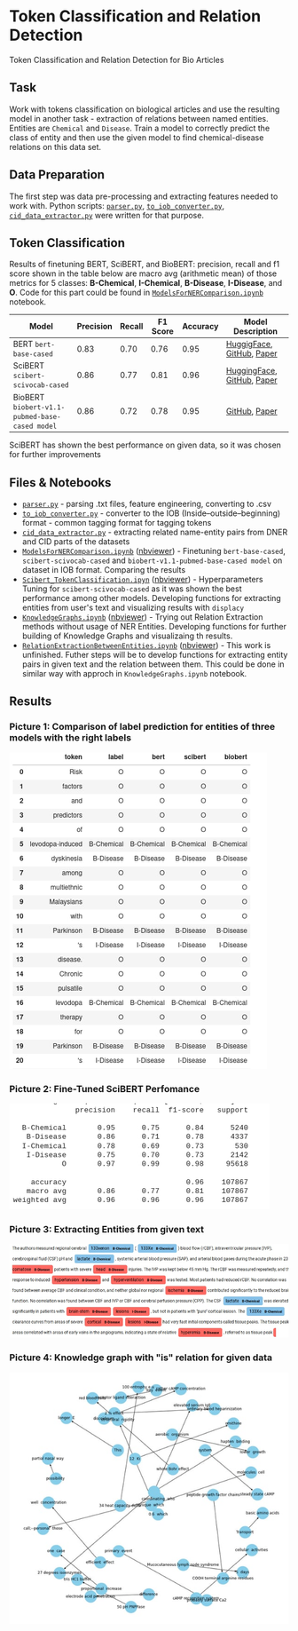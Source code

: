 # Token Classification and Relation Detection
Token Classification and Relation Detection for Bio Articles

## Task
Work with tokens classification on biological articles and use the resulting model in another task - extraction of relations between named entities. Entities are `Chemical` and `Disease`. Train a model to correctly predict the class of entity and then use the given model to find chemical-disease relations on this data set.

## Data Preparation
The first step was data pre-processing and extracting features needed to work with. Python scripts: [`parser.py`](https://github.com/Teasotea/BioNER-and-RD/blob/main/parser.py), [`to_iob_converter.py`](https://github.com/Teasotea/BioNER-and-RD/blob/main/to_iob_converter.py), [`cid_data_extractor.py`](https://github.com/Teasotea/BioNER-and-RD/blob/main/cid_data_extractor.py) were written for that purpose.

## Token Classification
Results of finetuning BERT, SciBERT, and BioBERT:
precision, recall and f1 score shown in the table below are macro avg (arithmetic mean) of those metrics for 5 classes: **B-Chemical**, **I-Chemical**, **B-Disease**, **I-Disease**, and **O**. Code for this part could be found in [`ModelsForNERComparison.ipynb`](https://github.com/Teasotea/BioNER-and-RD/blob/main/ModelsForNERComparison.ipynb) notebook. 

| Model  | Precision | Recall | F1 Score | Accuracy | Model Description | 
| ------------- |  ------------- | ------------- | ------------- | ------------- | ------------- | 
| BERT `bert-base-cased` | 0.83 | 0.70 | 0.76 | 0.95 | [HuggigFace](https://huggingface.co/bert-base-cased), [GitHub](https://github.com/google-research/bert), [Paper](https://arxiv.org/abs/1810.04805) | 
| SciBERT `scibert-scivocab-cased`| 0.86 | 0.77 | 0.81 | 0.96 |  [HuggingFace](https://huggingface.co/allenai/scibert_scivocab_uncased), [GitHub](https://github.com/allenai/scibert), [Paper](https://arxiv.org/pdf/1903.10676.pdf) | 
| BioBERT `biobert-v1.1-pubmed-base-cased model`| 0.86 | 0.72 | 0.78 | 0.95 | [GitHub](https://github.com/dmis-lab/biobert), [Paper](https://arxiv.org/pdf/1901.08746.pdf) | 

SciBERT has shown the best performance on given data, so it was chosen for further improvements

## Files & Notebooks
* [`parser.py`](https://github.com/Teasotea/BioNER-and-RD/blob/main/parser.py) - parsing .txt files, feature engineering, converting to .csv
* [`to_iob_converter.py`](https://github.com/Teasotea/BioNER-and-RD/blob/main/to_iob_converter.py) - converter to the IOB (Inside–outside–beginning) format - common tagging format for tagging tokens
* [`cid_data_extractor.py`](https://github.com/Teasotea/BioNER-and-RD/blob/main/cid_data_extractor.py) - extracting related name-entity pairs from DNER and CID parts of the datasets
* [`ModelsForNERComparison.ipynb`](https://github.com/Teasotea/BioNER-and-RD/blob/main/ModelsForNERComparison.ipynb) ([nbviewer](https://github.com/Teasotea/BioNER-and-RD/blob/main/ModelsForNERComparison.ipynb)) -  Finetuning `bert-base-cased`, `scibert-scivocab-cased` and `biobert-v1.1-pubmed-base-cased model` on dataset in IOB format. Comparing the results
* [`Scibert_TokenClassification.ipyn`](https://github.com/Teasotea/BioNER-and-RD/blob/main/Scibert_TokenClassification.ipynb) ([nbviewer](https://github.com/Teasotea/BioNER-and-RD/blob/main/Scibert_TokenClassification.ipynb)) -  Hyperparameters Tuning for `scibert-scivocab-cased` as it was shown the best performance among other models. Developing functions for extracting entities from user's text and visualizing results with `displacy`
* [`KnowledgeGraphs.ipynb`](https://github.com/Teasotea/BioNER-and-RD/blob/main/KnowledgeGraphs.ipynb) ([nbviewer](https://github.com/Teasotea/BioNER-and-RD/blob/main/KnowledgeGraphs.ipynb)) - Trying out Relation Extraction methods without usage of NER Entities. Developing functions for further building of Knowledge Graphs and visualizaing th results.
* [`RelationExtractionBetweenEntities.ipynb`](https://github.com/Teasotea/BioNER-and-RD/blob/main/RelationExtractionBetweenEntities.ipynb) ([nbviewer](https://github.com/Teasotea/BioNER-and-RD/blob/main/RelationExtractionBetweenEntities.ipynb)) - This work is unfinished. Futher steps will be to develop functions for extracting entity pairs in given text and the relation between them. This could be done in similar way with approch in `KnowledgeGraphs.ipynb` notebook.

## Results

### Picture 1: Comparison of label prediction for entities of three models with the right labels
![`Comparison of label prediction for entities of three models with the right labels`](https://github.com/Teasotea/BioNER-and-RD/blob/main/img/iob.jpg)

### Picture 2: Fine-Tuned SciBERT Perfomance
![`Fine-Tuned SciBERT Perfomance`](https://github.com/Teasotea/BioNER-and-RD/blob/main/img/res2.jpg)

### Picture 3: Extracting Entities from given text
![`Extracting Entities Example`](https://github.com/Teasotea/BioNER-and-RD/blob/main/img/ent2.jpg)

### Picture 4: Knowledge graph with "is" relation for given data
![`Knowledge graph for "is" relation for given data`](https://github.com/Teasotea/BioNER-and-RD/blob/main/img/gr2.jpg)

